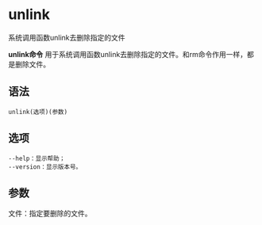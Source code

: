 unlink
===

系统调用函数unlink去删除指定的文件


**unlink命令** 用于系统调用函数unlink去删除指定的文件。和rm命令作用一样，都是删除文件。

##  语法

```
unlink(选项)(参数)
```

##  选项

```
--help：显示帮助；
--version：显示版本号。
```

##  参数

文件：指定要删除的文件。


